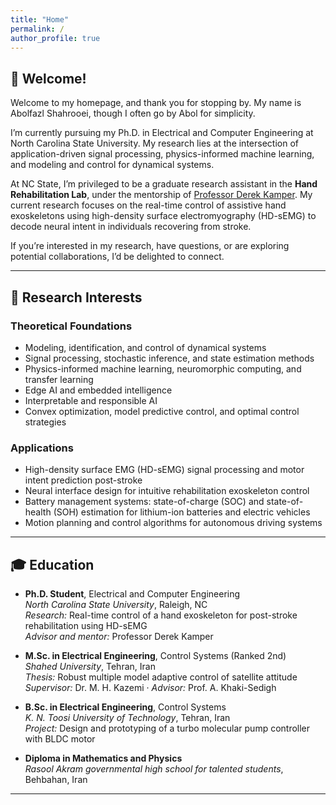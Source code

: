 ```yaml
---
title: "Home"
permalink: /
author_profile: true
---
```


## 👋 Welcome!

Welcome to my homepage, and thank you for stopping by. My name is Abolfazl Shahrooei, though I often go by Abol for simplicity. 

I’m currently pursuing my Ph.D. in Electrical and Computer Engineering at North Carolina State University. My research lies at the intersection of application-driven signal processing, physics-informed machine learning, and modeling and control for dynamical systems.

At NC State, I’m privileged to be a graduate research assistant in the **Hand Rehabilitation Lab**, under the mentorship of [Professor Derek Kamper](https://www.bme.ncsu.edu/people/dakamper/). My current research focuses on the real-time control of assistive hand exoskeletons using high-density surface electromyography (HD-sEMG) to decode neural intent in individuals recovering from stroke.

If you’re interested in my research, have questions, or are exploring potential collaborations, I’d be delighted to connect.

---

## 🤖 Research Interests

### Theoretical Foundations
- Modeling, identification, and control of dynamical systems  
- Signal processing, stochastic inference, and state estimation methods  
- Physics-informed machine learning, neuromorphic computing, and transfer learning  
- Edge AI and embedded intelligence  
- Interpretable and responsible AI  
- Convex optimization, model predictive control, and optimal control strategies

### Applications
- High-density surface EMG (HD-sEMG) signal processing and motor intent prediction post-stroke  
- Neural interface design for intuitive rehabilitation exoskeleton control  
- Battery management systems: state-of-charge (SOC) and state-of-health (SOH) estimation for lithium-ion batteries and electric vehicles  
- Motion planning and control algorithms for autonomous driving systems

---

## 🎓 Education

- **Ph.D. Student**, Electrical and Computer Engineering  
  *North Carolina State University*, Raleigh, NC  
  *Research:* Real-time control of a hand exoskeleton for post-stroke rehabilitation using HD-sEMG  
  *Advisor and mentor:* Professor Derek Kamper  

- **M.Sc. in Electrical Engineering**, Control Systems (Ranked 2nd)  
  *Shahed University*, Tehran, Iran  
  *Thesis:* Robust multiple model adaptive control of satellite attitude  
  *Supervisor:* Dr. M. H. Kazemi · *Advisor:* Prof. A. Khaki-Sedigh  

- **B.Sc. in Electrical Engineering**, Control Systems  
  *K. N. Toosi University of Technology*, Tehran, Iran  
  *Project:* Design and prototyping of a turbo molecular pump controller with BLDC motor  

- **Diploma in Mathematics and Physics**  
  *Rasool Akram governmental high school for talented students*, Behbahan, Iran  

---


